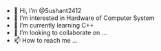 - 👋 Hi, I’m @Sushant2412
- 👀 I’m interested in Hardware of Computer System
- 🌱 I’m currently learning C++
- 💞️ I’m looking to collaborate on ...
- 📫 How to reach me ...

<!---
Sushant2412/Sushant2412 is a ✨ special ✨ repository because its `README.md` (this file) appears on your GitHub profile.
You can click the Preview link to take a look at your changes.
--->
